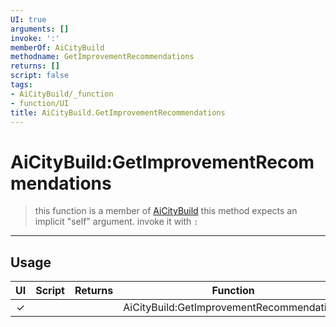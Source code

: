 ```yaml
---
UI: true
arguments: []
invoke: ':'
memberOf: AiCityBuild
methodname: GetImprovementRecommendations
returns: []
script: false
tags:
- AiCityBuild/_function
- function/UI
title: AiCityBuild.GetImprovementRecommendations
---
```

# AiCityBuild:GetImprovementRecommendations
> this function is a member of [AiCityBuild](civ-6/lua/AiCityBuild.md)
> this method expects an implicit "self" argument. invoke it with `:`
-----
## Usage
|  UI | Script | Returns | Function | Arguments |
|:---:|:------:|-------:|:--------:|:---------|
|✓| ||AiCityBuild:GetImprovementRecommendations||
